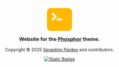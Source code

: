 <h3 align="center">
    <img src="https://raw.githubusercontent.com/phosphortheme/assets/refs/heads/main/icons/icon-bright.svg" width="100" alt="icon"/>
    <br>
    Website for the <a href="https://github.com/phosphortheme/phosphor">Phosphor</a> theme.
</h3>

<p align="center">Copyright &copy; 2025 <a href="https://srp.life" target="_blank">Seraphim Pardee</a> and contributors.</p>

<p align="center">
    <a href="https://github.com/phosphortheme/web/blob/main/LICENSE"><img alt="Static Badge" src="https://img.shields.io/badge/License-CC_BY_4.0-452f00?style=flat-square&logo=data%3Aimage%2Fsvg%2Bxml%3Bbase64%2CPHN2ZyB4bWxucz0iaHR0cDovL3d3dy53My5vcmcvMjAwMC9zdmciIHdpZHRoPSIxMDAwIiBoZWlnaHQ9IjEwMDAiIHZpZXdCb3g9IjAgMCAyNCAyNCIgZmlsbD0iI2ZmYjcwMCIgY2xhc3M9InNpemUtNiI%2BCiAgPHBhdGggZmlsbC1ydWxlPSJldmVub2RkIiBkPSJNMi4yNSA2YTMgMyAwIDAgMSAzLTNoMTMuNWEzIDMgMCAwIDEgMyAzdjEyYTMgMyAwIDAgMS0zIDNINS4yNWEzIDMgMCAwIDEtMy0zVjZabTMuOTcuOTdhLjc1Ljc1IDAgMCAxIDEuMDYgMGwyLjI1IDIuMjVhLjc1Ljc1IDAgMCAxIDAgMS4wNmwtMi4yNSAyLjI1YS43NS43NSAwIDAgMS0xLjA2LTEuMDZsMS43Mi0xLjcyLTEuNzItMS43MmEuNzUuNzUgMCAwIDEgMC0xLjA2Wm00LjI4IDQuMjhhLjc1Ljc1IDAgMCAwIDAgMS41aDNhLjc1Ljc1IDAgMCAwIDAtMS41aC0zWiIgY2xpcC1ydWxlPSJldmVub2RkIiAvPgo8L3N2Zz4K&logoColor=%23ffb700&logoSize=auto&labelColor=%23452f00&color=%23ffb700"></a>
</p>